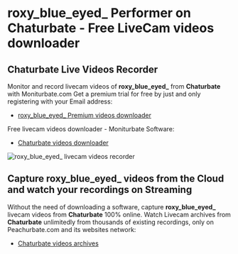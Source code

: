 # roxy_blue_eyed_ Performer on Chaturbate - Free LiveCam videos downloader

## Chaturbate Live Videos Recorder

Monitor and record livecam videos of **roxy_blue_eyed_** from **Chaturbate** with Moniturbate.com
Get a premium trial for free by just and only registering with your Email address:
* [roxy_blue_eyed_ Premium videos downloader](https://moniturbate.com/request-demo-licence-key.html)

Free livecam videos downloader - Moniturbate Software:
* [Chaturbate videos downloader](https://moniturbate.com/moniturbate-download-software.html)

![roxy_blue_eyed_ livecam videos recorder](https://peachurnet.com/templates/moniturbate-software.png)


## Capture roxy_blue_eyed_ videos from the Cloud and watch your recordings on Streaming

Without the need of downloading a software, capture **roxy_blue_eyed_** livecam videos from **Chaturbate** 100% online.
Watch Livecam archives from **Chaturbate** unlimitedly from thousands of existing recordings, only on Peachurbate.com and its websites network:
* [Chaturbate videos archives](https://peachurnet.com/)